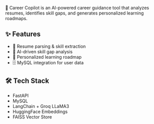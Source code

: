 🚀 Career Copilot is an AI-powered career guidance tool that analyzes resumes, identifies skill gaps, and generates personalized learning roadmaps.  

## ✨ Features
- 📄 Resume parsing & skill extraction  
- 🤖 AI-driven skill gap analysis  
- 🎯 Personalized learning roadmap  
- 🗄️ MySQL integration for user data  

## 🛠️ Tech Stack
- FastAPI  
- MySQL  
- LangChain + Groq LLaMA3  
- HuggingFace Embeddings  
- FAISS Vector Store  

